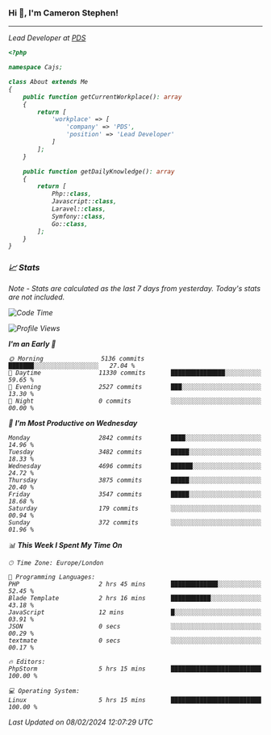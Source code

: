 ### Hi 👋, I'm Cameron Stephen!
<hr>
<p><em>Lead Developer at <a href="https://prindatasolutions.co.uk">PDS</a></p>


```php
<?php

namespace Cajs;

class About extends Me
{
    public function getCurrentWorkplace(): array
    {
        return [
            'workplace' => [
                'company' => 'PDS',
                'position' => 'Lead Developer'
            ]
        ];
    }

    public function getDailyKnowledge(): array
    {
        return [
            Php::class,
            Javascript::class,
            Laravel::class,
            Symfony::class,
            Go::class,
        ];
    }
}
```

### 📈 Stats
<p><em>Note - Stats are calculated as the last 7 days from yesterday. Today's stats are not included.</em></p>


<!--START_SECTION:waka-->
![Code Time](http://img.shields.io/badge/Code%20Time-3%2C652%20hrs%2046%20mins-blue)

![Profile Views](http://img.shields.io/badge/Profile%20Views-0-blue)

**I'm an Early 🐤** 

```text
🌞 Morning                5136 commits        ███████░░░░░░░░░░░░░░░░░░   27.04 % 
🌆 Daytime                11330 commits       ███████████████░░░░░░░░░░   59.65 % 
🌃 Evening                2527 commits        ███░░░░░░░░░░░░░░░░░░░░░░   13.30 % 
🌙 Night                  0 commits           ░░░░░░░░░░░░░░░░░░░░░░░░░   00.00 % 
```
📅 **I'm Most Productive on Wednesday** 

```text
Monday                   2842 commits        ████░░░░░░░░░░░░░░░░░░░░░   14.96 % 
Tuesday                  3482 commits        █████░░░░░░░░░░░░░░░░░░░░   18.33 % 
Wednesday                4696 commits        ██████░░░░░░░░░░░░░░░░░░░   24.72 % 
Thursday                 3875 commits        █████░░░░░░░░░░░░░░░░░░░░   20.40 % 
Friday                   3547 commits        █████░░░░░░░░░░░░░░░░░░░░   18.68 % 
Saturday                 179 commits         ░░░░░░░░░░░░░░░░░░░░░░░░░   00.94 % 
Sunday                   372 commits         ░░░░░░░░░░░░░░░░░░░░░░░░░   01.96 % 
```


📊 **This Week I Spent My Time On** 

```text
🕑︎ Time Zone: Europe/London

💬 Programming Languages: 
PHP                      2 hrs 45 mins       █████████████░░░░░░░░░░░░   52.45 % 
Blade Template           2 hrs 16 mins       ███████████░░░░░░░░░░░░░░   43.18 % 
JavaScript               12 mins             █░░░░░░░░░░░░░░░░░░░░░░░░   03.91 % 
JSON                     0 secs              ░░░░░░░░░░░░░░░░░░░░░░░░░   00.29 % 
textmate                 0 secs              ░░░░░░░░░░░░░░░░░░░░░░░░░   00.17 % 

🔥 Editors: 
PhpStorm                 5 hrs 15 mins       █████████████████████████   100.00 % 

💻 Operating System: 
Linux                    5 hrs 15 mins       █████████████████████████   100.00 % 
```


 Last Updated on 08/02/2024 12:07:29 UTC
<!--END_SECTION:waka-->
